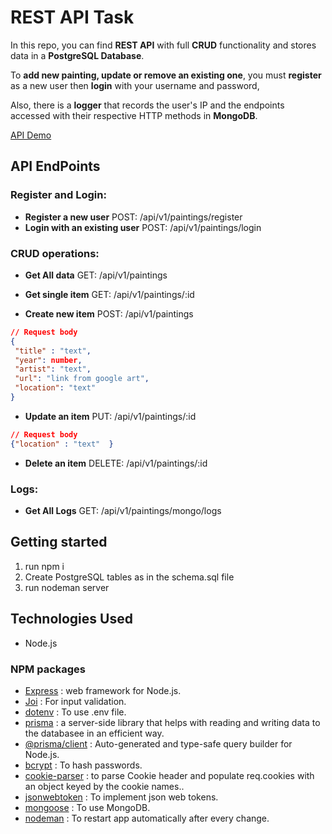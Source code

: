 # REST API Task

In this repo, you can find **REST API** with full **CRUD** functionality and stores data in a **PostgreSQL Database**.

To **add new painting, update or remove an existing one**, you must **register** as a new user then **login** with your username and password,

Also, there is a **logger** that records the user's IP and the endpoints accessed with their respective HTTP methods in **MongoDB**.

[API Demo]()

## API EndPoints

### Register and Login:

- **Register a new user** POST: /api/v1/paintings/register
- **Login with an existing user** POST: /api/v1/paintings/login

### CRUD operations:

- **Get All data** GET: /api/v1/paintings

- **Get single item** GET: /api/v1/paintings/:id

- **Create new item** POST: /api/v1/paintings

```JSON
// Request body
{
 "title" : "text",
 "year": number,
 "artist": "text",
 "url": "link from google art",
 "location": "text"
}
```

- **Update an item** PUT: /api/v1/paintings/:id

```JSON
// Request body
{"location" : "text"  }
```

- **Delete an item** DELETE: /api/v1/paintings/:id

### Logs:

- **Get All Logs** GET: /api/v1/paintings/mongo/logs

## Getting started

1. run npm i
2. Create PostgreSQL tables as in the schema.sql file
3. run nodeman server

## Technologies Used

- Node.js

### NPM packages

- [Express](https://www.npmjs.com/package/express) : web framework for Node.js.
- [Joi](https://www.npmjs.com/package/joi) : For input validation.
- [dotenv](https://www.npmjs.com/package/dotenv) : To use .env file.
- [prisma](https://www.npmjs.com/package/prisma) : a server-side library that helps with reading and writing data to the databasee in an efficient way.
- [@prisma/client](https://www.npmjs.com/package/@prisma/client) : Auto-generated and type-safe query builder for Node.js.
- [bcrypt](https://www.npmjs.com/package/bcrypt) : To hash passwords.
- [cookie-parser](https://www.npmjs.com/package/cookie-parser) : to parse Cookie header and populate req.cookies with an object keyed by the cookie names..
- [jsonwebtoken](https://www.npmjs.com/package/jsonwebtoken) : To implement json web tokens.
- [mongoose](https://www.npmjs.com/package/mongoose) : To use MongoDB.
- [nodeman](https://www.npmjs.com/package/nodeman) : To restart app automatically after every change.
